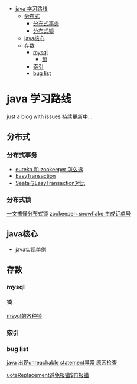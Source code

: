 - [java 学习路线](#java-学习路线)
  - [分布式](#分布式)
    - [分布式事务](#分布式事务)
    - [分布式锁](#分布式锁)
  - [java核心](#java核心)
  - [存数](#存数)
    - [mysql](#mysql)
      - [锁](#锁)
    - [索引](#索引)
    - [bug list](#bug-list)


# java 学习路线
just a blog with issues
持续更新中...

## 分布式
### 分布式事务
- [eureka 和 zookeeper 怎么选](https://github.com/thatdanielhou/blog/issues/28)
- [EasyTransaction](https://www.cnblogs.com/skyesx/p/11111726.html)
- [Seata与EasyTransaction对比](https://www.cnblogs.com/skyesx/p/10674700.html)
### 分布式锁
[一文搞懂分布式锁](https://cloud.tencent.com/developer/article/1815881)
[zookeeper+snowflake 生成订单号](https://www.cnblogs.com/crazymakercircle/p/10226870.html)
## java核心
-  [java实现单例](https://github.com/thatdanielhou/blog/issues/30)

## 存数
### mysql
#### 锁
[msyql的各种锁](https://blog.csdn.net/weixin_46991815/article/details/124605725)
### 索引

### bug list

[java 出现unreachable statement异常 原因检查](https://github.com/danielhou09/blog/issues/24)

[uoteReplacement避免报错$符报错](https://github.com/danielhou09/blog/issues/25)

